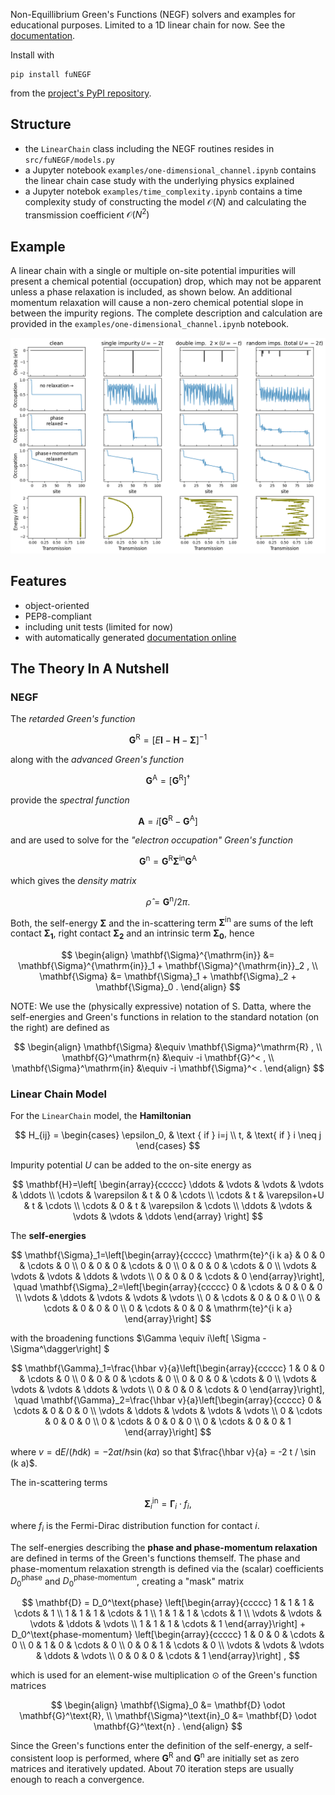 Non-Equillibrium Green's Functions (NEGF) solvers and examples for educational purposes. Limited to a 1D linear chain for now.
See the [documentation](https://liborsold.github.io/fuNEGF/).

Install with 
```
pip install fuNEGF
```
from the [project's PyPI repository](https://pypi.org/project/fuNEGF/).

## Structure
* the ```LinearChain``` class including the NEGF routines resides in ```src/fuNEGF/models.py```
* a Jupyter notebook ```examples/one-dimensional_channel.ipynb``` contains the linear chain case study with the underlying physics explained
* a Jupyter notebok ```examples/time_complexity.ipynb``` contains a time complexity study of constructing the model $\mathcal{O}(N)$ and calculating the transmission coefficient $\mathcal{O}(N^2)$

## Example
A linear chain with a single or multiple on-site potential impurities will present a chemical potential (occupation) drop, which may not be apparent unless a phase relaxation is included, as shown below.
An additional momentum relaxation will cause a non-zero chemical potential slope in between the impurity regions.
The complete description and calculation are provided in the ```examples/one-dimensional_channel.ipynb``` notebook.

![example](./example.png)

## Features
* object-oriented
* PEP8-compliant
* including unit tests (limited for now)
* with automatically generated [documentation online](https://liborsold.github.io/fuNEGF/)


## The Theory In A Nutshell

### NEGF

The *retarded Green's function*

$$
\mathbf{G}^{\mathrm{R}}=[E \mathbf{I}-\mathbf{H}-\mathbf{\Sigma}]^{-1}
$$

along with the *advanced Green's function*

$$
    \mathbf{G}^{\mathrm{A}} = \left[ \mathbf{G}^{\mathrm{R}} \right]^\dagger
$$

provide the *spectral function*

$$
\mathbf{A}=i\left[\mathbf{G}^{\mathrm{R}}-\mathbf{G}^{\mathrm{A}}\right]
$$

and are used to solve for the *"electron occupation" Green's function*

$$
\mathbf{G}^{\mathrm{n}}=\mathbf{G}^{\mathrm{R}} \mathbf{\Sigma}^{\mathrm{in}} \mathbf{G}^{\mathrm{A}}
$$

which gives the *density matrix* 

$$
    \hat{\rho} = \mathbf{G}^{\mathrm{n}} / 2\pi .
$$


Both, the self-energy $\mathbf{\Sigma}$ and the in-scattering term $\mathbf{\Sigma}^{\mathrm{in}}$ are sums of the left contact $\mathbf{\Sigma_1}$, right contact $\mathbf{\Sigma_2}$ and an intrinsic term $\mathbf{\Sigma_0}$, hence

$$ \begin{align}
        \mathbf{\Sigma}^{\mathrm{in}} &= \mathbf{\Sigma}^{\mathrm{in}}_1 + \mathbf{\Sigma}^{\mathrm{in}}_2 , \\
        \mathbf{\Sigma} &= \mathbf{\Sigma}_1 + \mathbf{\Sigma}_2 + \mathbf{\Sigma}_0 .
   \end{align}        
$$

NOTE: We use the (physically expressive) notation of S. Datta, where the self-energies and Green's functions in relation to the standard notation (on the right) are defined as  

$$
\begin{align}
    \mathbf{\Sigma} &\equiv \mathbf{\Sigma}^\mathrm{R} , \\
    \mathbf{G}^\mathrm{n} &\equiv -i \mathbf{G}^< , \\
    \mathbf{\Sigma}^\mathrm{in} &\equiv -i \mathbf{\Sigma}^< .
\end{align}
$$

### Linear Chain Model

For the ```LinearChain``` model, the **Hamiltonian**

$$
H_{ij} = \begin{cases}
            \epsilon_0, & \text { if } i=j \\ 
            t, & \text{ if } i \neq j 
        \end{cases}
$$

Impurity potential $U$ can be added to the on-site energy as 

$$ 
\mathbf{H}=\left[
    \begin{array}{ccccc}
\ddots & \vdots & \vdots & \vdots & \ddots \\
\cdots & \varepsilon & t & 0 & \cdots \\
\cdots & t & \varepsilon+U & t & \cdots \\
\cdots & 0 & t & \varepsilon & \cdots \\
\ddots & \vdots & \vdots & \vdots & \ddots
\end{array}
\right]
$$

The **self-energies**

$$
\mathbf{\Sigma}_1=\left[\begin{array}{ccccc}
\mathrm{te}^{i k a} & 0 & 0 & \cdots & 0 \\
0 & 0 & 0 & \cdots & 0 \\
0 & 0 & 0 & \cdots & 0 \\
\vdots & \vdots & \vdots & \ddots & \vdots \\
0 & 0 & 0 & \cdots & 0
\end{array}\right], \quad \mathbf{\Sigma}_2=\left[\begin{array}{ccccc}
0 & \cdots & 0 & 0 & 0 \\
\vdots & \ddots & \vdots & \vdots & \vdots \\
0 & \cdots & 0 & 0 & 0 \\
0 & \cdots & 0 & 0 & 0 \\
0 & \cdots & 0 & 0 & \mathrm{te}^{i k a}
\end{array}\right]
$$

with the broadening functions $\Gamma \equiv i\left[ \Sigma - \Sigma^\dagger\right] $ 

$$
\mathbf{\Gamma}_1=\frac{\hbar v}{a}\left[\begin{array}{ccccc}
1 & 0 & 0 & \cdots & 0 \\
0 & 0 & 0 & \cdots & 0 \\
0 & 0 & 0 & \cdots & 0 \\
\vdots & \vdots & \vdots & \ddots & \vdots \\
0 & 0 & 0 & \cdots & 0
\end{array}\right], \quad \mathbf{\Gamma}_2=\frac{\hbar v}{a}\left[\begin{array}{ccccc}
0 & \cdots & 0 & 0 & 0 \\
\vdots & \ddots & \vdots & \vdots & \vdots \\
0 & \cdots & 0 & 0 & 0 \\
0 & \cdots & 0 & 0 & 0 \\
0 & \cdots & 0 & 0 & 1
\end{array}\right]
$$

where $v=\mathrm{d} E /(\hbar \mathrm{d} k) = -2 a t / \hbar \sin (k a)$ so that $\frac{\hbar v}{a} = -2 t / \sin (k a)$.

The in-scattering terms

$$
\mathbf{\Sigma}^\mathrm{in}_i = \mathbf{\Gamma}_i \cdot f_i ,
$$

 where $f_i$ is the Fermi-Dirac distribution function for contact $i$.

The self-energies describing the **phase and phase-momentum relaxation** are defined in terms of the Green's functions themself. The phase and phase-momentum relaxation strength is defined via the (scalar) coefficients $D_0^\text{phase}$ and $D_0^\text{phase-momentum}$, creating a "mask" matrix

$$
        \mathbf{D} = D_0^\text{phase} 
        \left[\begin{array}{ccccc}
1 & 1 & 1 & \cdots & 1 \\
1 & 1 & 1 & \cdots & 1 \\
1 & 1 & 1 & \cdots & 1 \\
\vdots & \vdots & \vdots & \ddots & \vdots \\
1 & 1 & 1 & \cdots & 1
\end{array}\right]
        + D_0^\text{phase-momentum}
        \left[\begin{array}{ccccc}
1 & 0 & 0 & \cdots & 0 \\
0 & 1 & 0 & \cdots & 0 \\
0 & 0 & 1 & \cdots & 0 \\
\vdots & \vdots & \vdots & \ddots & \vdots \\
0 & 0 & 0 & \cdots & 1
\end{array}\right] ,
$$

which is used for an element-wise multiplication $\odot$ of the Green's function matrices

$$
\begin{align}
        \mathbf{\Sigma}_0 &= \mathbf{D} \odot \mathbf{G}^\text{R}, \\
        \mathbf{\Sigma}^\text{in}_0 &= \mathbf{D} \odot \mathbf{G}^\text{n} .
\end{align}
$$

Since the Green's functions enter the definition of the self-energy, a self-consistent loop is performed, where $\mathbf{G}^\text{R}$ and $\mathbf{G}^\text{n}$ are initially set as zero matrices and iteratively updated. About 70 iteration steps are usually enough to reach a convergence.